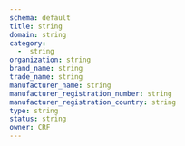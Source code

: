 ```yaml
---
schema: default
title: string
domain: string
category:
  -  string
organization: string
brand_name: string
trade_name: string
manufacturer_name: string
manufacturer_registration_number: string
manufacturer_registration_country: string
type: string
status: string
owner: CRF
---
```

